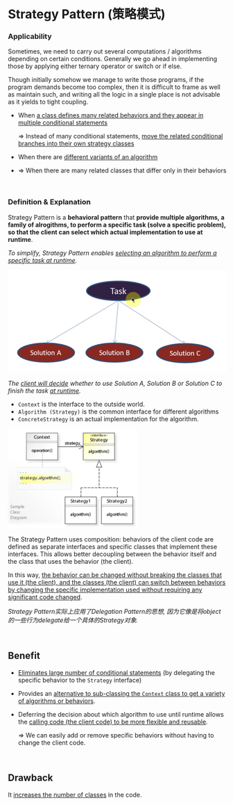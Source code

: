 # Strategy Pattern (策略模式)

### Applicability

Sometimes, we need to carry out several computations / algorithms depending on certain conditions. Generally we go ahead in implementing those by applying either ternary operator or switch or if else.

Though initially somehow we manage to write those programs, if the program demands become too complex, then it is difficult to frame as well as maintain such, and writing all the logic in a single place is not advisable as it yields to tight coupling.

* When <u>a class defines many related behaviors and they appear in multiple conditional statements</u>

  => Instead of many conditional statements, <u>move the related conditional branches into their own strategy classes</u>

* When there are <u>different variants of an algorithm</u>
* => When there are many related classes that differ only in their behaviors

<br>

### Definition & Explanation

Strategy Pattern is a **behavioral pattern** that **provide multiple algorithms, a family of alrogithms, to perform a specific task (solve a specific problem), so that the client can select which actual implementation to use at runtime**.

*To simplify, Strategy Pattern enables <u>selecting an algorithm to perform a specific task at runtime</u>.*

<img src="https://github.com/Ziang-Lu/Design-Patterns/blob/master/4-Behavioral%20Patterns/1-Strategy%20Pattern/strategy_pattern_concept.png?raw=true" width="600px">

*The <u>client will decide</u> whether to use Solution A, Solution B or Solution C to finish the task <u>at runtime</u>.*

* `Context` is the interface to the outside world.
* `Algorithm (Strategy)` is the common interface for different algorithms
* `ConcreteStrategy` is an actual implementation for the algorithm.

<img src="https://github.com/Ziang-Lu/Design-Patterns/blob/master/4-Behavioral%20Patterns/1-Strategy%20Pattern/strategy_pattern.png?raw=true" width="300px">

The Strategy Pattern uses composition: behaviors of the client code are defined as separate interfaces and specific classes that implement these interfaces. This allows better decoupling between the behavior itself and the class that uses the behavior (the client).

In this way, <u>the behavior can be changed without breaking the classes that use it (the client), and the classes (the client) can switch between behaviors by changing the specific implementation used without requiring any significant code changed</u>.

*Strategy Pattern实际上应用了Delegation Pattern的思想, 因为它像是将object的一些行为delegate给一个具体的Strategy对象.*

<br>

## Benefit

* <u>Eliminates large number of conditional statements</u> (by delegating the specific behavior to the `Strategy` interface)

* Provides an <u>alternative to sub-classing the `Context` class to get a variety of algorithms or behaviors</u>.

* Deferring the decision about which algorithm to use until runtime allows the <u>calling code (the client code) to be more flexible and reusable</u>.

  => We can easily add or remove specific behaviors without having to change the client code.

<br>

## Drawback

It <u>increases the number of classes</u> in the code.

